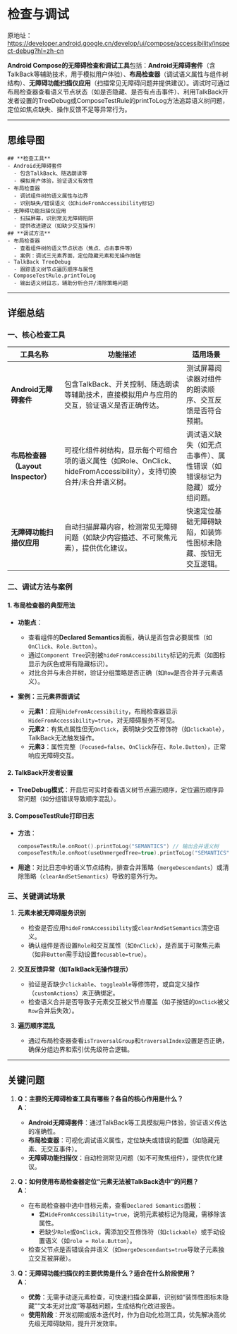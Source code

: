 # 检查与调试

原地址：<https://developer.android.google.cn/develop/ui/compose/accessibility/inspect-debug?hl=zh-cn>

**Android Compose的无障碍检查和调试工具**包括：**Android无障碍套件**（含TalkBack等辅助技术，用于模拟用户体验）、**布局检查器**（调试语义属性与组件树结构）、**无障碍功能扫描仪应用**（扫描常见无障碍问题并提供建议）。调试时可通过布局检查器查看语义节点状态（如是否隐藏、是否有点击事件）、利用TalkBack开发者设置的TreeDebug或ComposeTestRule的printToLog方法追踪语义树问题，定位如焦点缺失、操作反馈不足等异常行为。

---

## 思维导图  

```mindmap
## **检查工具**
- Android无障碍套件
  - 包含TalkBack、随选朗读等
  - 模拟用户体验，验证语义有效性
- 布局检查器
  - 调试组件树的语义属性与边界
  - 识别缺失/错误语义（如hideFromAccessibility标记）
- 无障碍功能扫描仪应用
  - 扫描屏幕，识别常见无障碍陷阱
  - 提供改进建议（如缺少交互操作）
## **调试方法**
- 布局检查器
  - 查看组件树的语义节点状态（焦点、点击事件等）
  - 案例：调试三元素界面，定位隐藏元素和无操作按钮
- TalkBack TreeDebug
  - 跟踪语义树节点遍历顺序与属性
- ComposeTestRule.printToLog
  - 输出语义树日志，辅助分析合并/清除策略问题
```

---

## 详细总结  

### 一、核心检查工具  

| **工具名称**               | **功能描述**                                                                 | **适用场景**                               |  
|----------------------------|-----------------------------------------------------------------------------|------------------------------------------|  
| **Android无障碍套件**       | 包含TalkBack、开关控制、随选朗读等辅助技术，直接模拟用户与应用的交互，验证语义是否正确传达。 | 测试屏幕阅读器对组件的朗读顺序、交互反馈是否符合预期。 |  
| **布局检查器（Layout Inspector）** | 可视化组件树结构，显示每个可组合项的语义属性（如Role、OnClick、hideFromAccessibility），支持切换合并/未合并语义树。 | 调试语义缺失（如无点击事件）、属性错误（如错误标记为隐藏）或分组问题。 |  
| **无障碍功能扫描仪应用**   | 自动扫描屏幕内容，检测常见无障碍问题（如缺少内容描述、不可聚焦元素），提供优化建议。 | 快速定位基础无障碍缺陷，如装饰性图标未隐藏、按钮无交互逻辑。 |  

### 二、调试方法与案例  

#### 1. **布局检查器的典型用法**  

- **功能点**：  
  - 查看组件的**Declared Semantics**面板，确认是否包含必要属性（如`OnClick`、`Role.Button`）。  
  - 通过`Component Tree`识别被`hideFromAccessibility`标记的元素（如图标显示为灰色或带有隐藏标识）。  
  - 对比合并与未合并树，验证分组策略是否正确（如`Row`是否合并子元素语义）。  

- **案例：三元素界面调试**  
  - **元素1**：应用`hideFromAccessibility`，布局检查器显示`HideFromAccessibility=true`，对无障碍服务不可见。  
  - **元素2**：有焦点属性但无`OnClick`，表明缺少交互修饰符（如`clickable`），TalkBack无法触发操作。  
  - **元素3**：属性完整（`Focused=false`、`OnClick`存在、`Role.Button`），正常响应无障碍交互。  

#### 2. **TalkBack开发者设置**  

- **TreeDebug模式**：开启后可实时查看语义树节点遍历顺序，定位遍历顺序异常问题（如分组错误导致顺序混乱）。  

#### 3. **ComposeTestRule打印日志**  

- **方法**：  

  ```kotlin
  composeTestRule.onRoot().printToLog("SEMANTICS") // 输出合并语义树  
  composeTestRule.onRoot(useUnmergedTree=true).printToLog("SEMANTICS") // 输出未合并树  
  ```  

- **用途**：对比日志中的语义节点结构，排查合并策略（`mergeDescendants`）或清除策略（`clearAndSetSemantics`）导致的意外行为。  

### 三、关键调试场景  

1. **元素未被无障碍服务识别**  
   - 检查是否应用`hideFromAccessibility`或`clearAndSetSemantics`清空语义。  
   - 确认组件是否设置`Role`和交互属性（如`OnClick`），是否属于可聚焦元素（如非`Button`需手动设置`focusable=true`）。  

2. **交互反馈异常（如TalkBack无操作提示）**  
   - 验证是否缺少`clickable`、`toggleable`等修饰符，或自定义操作（`customActions`）未正确绑定。  
   - 检查语义合并是否导致子元素交互被父节点覆盖（如子按钮的`OnClick`被父`Row`合并后失效）。  

3. **遍历顺序混乱**  
   - 通过布局检查器查看`isTraversalGroup`和`traversalIndex`设置是否正确，确保分组边界和索引优先级符合逻辑。  

---

## 关键问题  

1. **Q：主要的无障碍检查工具有哪些？各自的核心作用是什么？**  
   **A**：  
   - **Android无障碍套件**：通过TalkBack等工具模拟用户体验，验证语义传达的准确性。  
   - **布局检查器**：可视化调试语义属性，定位缺失或错误的配置（如隐藏元素、无交互事件）。  
   - **无障碍功能扫描仪**：自动检测常见问题（如不可聚焦组件），提供优化建议。  

2. **Q：如何使用布局检查器定位“元素无法被TalkBack选中”的问题？**  
   **A**：  
   - 在布局检查器中选中目标元素，查看`Declared Semantics`面板：  
     - 若`HideFromAccessibility=true`，说明元素被标记为隐藏，需移除该属性。  
     - 若缺少`Role`或`OnClick`，需添加交互修饰符（如`clickable`）或手动设置语义（如`role = Role.Button`）。  
   - 检查父节点是否错误合并语义（如`mergeDescendants=true`导致子元素独立交互被屏蔽）。  

3. **Q：无障碍功能扫描仪的主要优势是什么？适合在什么阶段使用？**  
   **A**：  
   - **优势**：无需手动逐元素检查，可快速扫描全屏幕，识别如“装饰性图标未隐藏”“文本无对比度”等基础问题，生成结构化改进报告。  
   - **使用阶段**：开发初期或版本迭代时，作为自动化检测工具，优先解决高优先级无障碍缺陷，提升开发效率。
